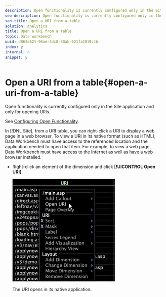 ```yaml
---
description: Open functionality is currently configured only in the Site application and only for opening URIs.
seo-description: Open functionality is currently configured only in the Site application and only for opening URIs.
seo-title: Open a URI from a table
solution: Analytics
title: Open a URI from a table
topic: Data workbench
uuid: d863e621-96ae-4dc0-80ab-621fa2019c4b
index: y
internal: n
snippet: y
---
```


# Open a URI from a table{#open-a-uri-from-a-table}

Open functionality is currently configured only in the Site application and only for opening URIs.

See [Configuring Open Functionality](../../../../home/c-get-started/c-intf-anlys-ftrs/c-config-open-funct.md#concept-854e6dc8bef34e6aa4ccfb7a8929af4d).

In [!DNL Site], from a URI table, you can right-click a URI to display a web page in a web browser. To view a URI in its native format (such as HTML), Data Workbench must have access to the referenced location and the application needed to open that item. For example, to view a web page, Data Workbench must have access to the Internet as well as have a web browser installed.

* Right-click an element of the dimension and click **[!UICONTROL Open URI]**.

  ![](assets/mnu_Table_OpenURI.png)

  The URI opens in its native application.

